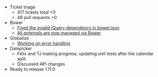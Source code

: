 * Ticket triage
  * 417 tickets total +0
  * 48 pull requests +0
* Bower
  * [Fixed the invalid jQuery dependency in bower.json](https://bugs.jqueryui.com/ticket/10110)
  * [All externals are now managed via Bower](https://github.com/jquery/jquery-ui/pull/1266)
* Globalize
  * [Working on error handling](https://github.com/jquery/globalize/pull/268)
* Datepicker
  * Felix and TJ making progress, updating unit tests after the calendar split
  * Discussed API changes
* Ready to release 1.11.0
